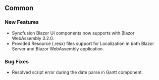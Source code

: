 ##  Common

###    New Features

- Syncfusion Blazor UI components now supports with Blazor WebAssembly 3.2.0.
- Provided Resource (.resx) files support for Localization in both Blazor Server and Blazor WebAssembly application.

###    Bug Fixes

- Resolved script error during the date parse in Gantt component. 
